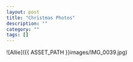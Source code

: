 ```yaml
---
layout: post
title: "Christmas Photos"
description: ""
category: ""
tags: []
---
```


![Allie]({{ ASSET_PATH }}images/IMG_0039.jpg)
